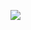 ![](https://github.com/nondejus/documentatiecentrum-voor-prullenbakken/blob/main/news/4833410e86ed18bb9f5a36f198c254b0.jpg)
